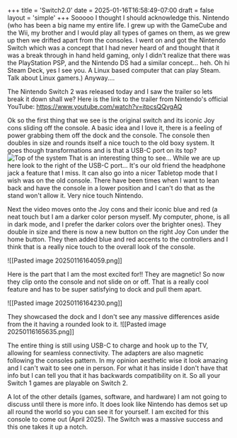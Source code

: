 +++
title = 'Switch2.0'
date = 2025-01-16T16:58:49-07:00
draft = false
layout = 'simple'
+++
Sooooo I thought I should acknowledge this. Nintendo (who has been a big name my entire life. I grew up with the GameCube and the Wii, my brother and I would play all types of games on them, as we grew up then we drifted apart from the consoles. I went on and got the Nintendo Switch which was a concept that I had never heard of and thought that it was a break through in hand held gaming, only I didn't realize that there was the PlayStation PSP, and the Nintendo DS had a similar concept... heh. Oh hi Steam Deck, yes I see you. A Linux based computer that can play Steam. Talk about Linux gamers.) Anyway.... 

The Nintendo Switch 2 was released today and I saw the trailer so lets break it down shall we?
Here is the link to the trailer from Nintendo's official YouTube:
https://www.youtube.com/watch?v=itpcsQQvgAQ 

Ok so the first thing that we see is the original switch and its iconic Joy cons sliding off the console. A basic idea and I love it, there is a feeling of power grabbing them off the dock and the console. The console then doubles in size and rounds itself a nice touch to the old boxy system. It goes though transformations and is that a USB-C port on its top? 
![Top of the system](/images/Nintendo_Switch/Top_of_console.png)
That is an interesting thing to see... While we are up here look to the right of the USB-C port... It's our old friend the headphone jack a feature that I miss. It can also go into a nicer Tabletop mode that  I wish was on the old console. There have been times when I want to lean back and have the console in a lower position and I can't do that as the stand won't allow it. Very nice touch Nintendo.


Next the video moves onto the Joy cons and their iconic blue and red (a neat touch but I am a darker color person myself. My computer, phone, is all in dark mode, and I prefer the darker colors over the brighter ones). They double in size and there is now a new button on the right Joy Con under the home button. They then added blue and red accents to the controllers and I think that is a really nice touch to the overall look of the console. 

![[Pasted image 20250116164059.png]]

Here is the part that I am the most excited for!! They are magnetic! So now they clip onto the console and not slide on or off. That is a really cool feature and has to be super satisfying to dock and pull them apart. 

![[Pasted image 20250116164230.png]]

They showcased the dock and I don't see any massive differences aside from the it having a rounded look to it. 
![[Pasted image 20250116165635.png]]

The entire thing is still using USB-C to charge and hook up to the TV, allowing for seamless connectivity. The adapters are also magnetic following the consoles pattern. In my opinion aesthetic wise it look amazing and I can't wait to see one in person. For what it has inside I don't have that info but I can tell you that it has backwards compatibility on it. So all your Switch 1 games are playable on Switch 2. 

A lot of the other details (games, software, and hardware) I am not going to discuss until there is more info. It does look like Nintendo has demos set up all round the world so you can see it for yourself. I am excited for this console to come out (April 2025). The Switch was a massive success and this one takes it up a notch. 